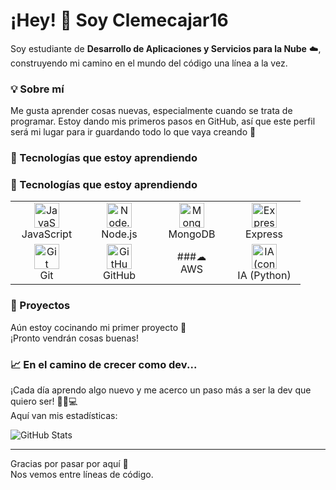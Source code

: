 # ¡Hey! 👋 Soy Clemecajar16

Soy estudiante de **Desarrollo de Aplicaciones y Servicios para la Nube** ☁️, construyendo mi camino en el mundo del código una línea a la vez.

### 💡 Sobre mí

Me gusta aprender cosas nuevas, especialmente cuando se trata de programar. Estoy dando mis primeros pasos en GitHub, así que este perfil será mi lugar para ir guardando todo lo que vaya creando 🚀

### 🔧 Tecnologías que estoy aprendiendo
### 🔧 Tecnologías que estoy aprendiendo

<table>
  <tr>
    <td align="center" width="100">
      <img src="https://cdn.jsdelivr.net/gh/devicons/devicon/icons/javascript/javascript-original.svg" width="40" height="40" alt="JavaScript" />
      <br/>JavaScript
    </td>
    <td align="center" width="100">
      <img src="https://cdn.jsdelivr.net/gh/devicons/devicon/icons/nodejs/nodejs-original.svg" width="40" height="40" alt="Node.js" />
      <br/>Node.js
    </td>
    <td align="center" width="100">
      <img src="https://cdn.jsdelivr.net/gh/devicons/devicon/icons/mongodb/mongodb-original.svg" width="40" height="40" alt="MongoDB" />
      <br/>MongoDB
    </td>
    <td align="center" width="100">
      <img src="https://cdn.jsdelivr.net/gh/devicons/devicon/icons/express/express-original.svg" width="40" height="40" alt="Express" />
      <br/>Express
    </td>
  </tr>
  <tr>
    <td align="center" width="100">
      <img src="https://cdn.jsdelivr.net/gh/devicons/devicon/icons/git/git-original.svg" width="40" height="40" alt="Git" />
      <br/>Git
    </td>
    <td align="center" width="100">
      <img src="https://cdn.jsdelivr.net/gh/devicons/devicon/icons/github/github-original.svg" width="40" height="40" alt="GitHub" />
      <br/>GitHub
    </td>
       <td align="center" width="100">
      ###☁
      <br/>AWS
    </td>      
    <td align="center" width="100">
      <img src="https://cdn.jsdelivr.net/gh/devicons/devicon/icons/python/python-original.svg" width="40" height="40" alt="IA (con Python)" />
      <br/>IA (Python)
    </td>
  </tr>
</table>


### 📌 Proyectos

Aún estoy cocinando mi primer proyecto 🍳  
¡Pronto vendrán cosas buenas!

### 📈 En el camino de crecer como dev...

¡Cada día aprendo algo nuevo y me acerco un paso más a ser la dev que quiero ser! 🚶‍♀️💻  
Aquí van mis estadísticas:

![GitHub Stats](https://github-readme-stats.vercel.app/api?username=clemecajar16&show_icons=true&theme=tokyonight)

---

Gracias por pasar por aquí 💙  
Nos vemos entre líneas de código.


